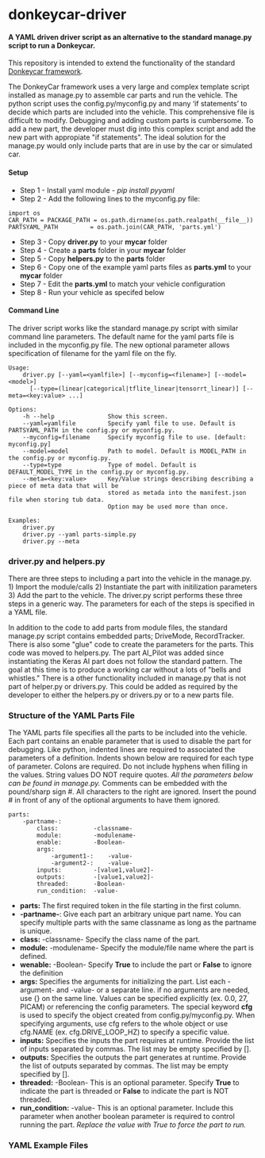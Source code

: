 # donkeycar-driver
#### A YAML driven driver script as an alternative to the standard manage.py script to run a Donkeycar.

This repository is intended to extend the functionality of the standard [Donkeycar framework](https://github.com/autorope/donkeycar).

The DonkeyCar framework uses a very large and complex template script installed as manage.py to assemble car parts and run the vehicle. The python script uses the config.py/myconfig.py and many ‘if statements’ to decide which parts are included into the vehicle. This comprehensive file is difficult to modify. Debugging and adding custom parts is cumbersome. To add a new part, the developer must dig into this complex script and add the new part with appropiate "if statements". The ideal solution for the manage.py would only include parts that are in use by the car or simulated car.  

#### Setup
* Step 1 - Install yaml module - _pip install pyyaml_
* Step 2 - Add the following lines to the myconfig.py file:
```
import os
CAR_PATH = PACKAGE_PATH = os.path.dirname(os.path.realpath(__file__))
PARTSYAML_PATH         = os.path.join(CAR_PATH, 'parts.yml')
```
* Step 3 - Copy **driver.py** to your **mycar** folder
* Step 4 - Create a **parts** folder in your **mycar** folder
* Step 5 - Copy **helpers.py** to the **parts** folder
* Step 6 - Copy one of the example yaml parts files as **parts.yml** to your **mycar** folder
* Step 7 - Edit the **parts.yml** to match your vehicle configuration
* Step 8 - Run your vehicle as specifed below


#### Command Line
The driver script works like the standard manage.py script with similar command line parameters. The default name for the yaml parts file is included in the myconfig.py file. The new optional parameter allows specification of filename for the yaml file on the fly. 

```
Usage:
    driver.py [--yaml=<yamlfile>] [--myconfig=<filename>] [--model=<model>] 
      [--type=(linear|categorical|tflite_linear|tensorrt_linear)] [--meta=<key:value> ...]

Options:
    -h --help               Show this screen.
    --yaml=yamlfile         Specify yaml file to use. Default is PARTSYAML_PATH in the config.py or myconfig.py.
    --myconfig=filename     Specify myconfig file to use. [default: myconfig.py]
    --model=model           Path to model. Default is MODEL_PATH in the config.py or myconfig.py.
    --type=type             Type of model. Default is DEFAULT_MODEL_TYPE in the config.py or myconfig.py.
    --meta=<key:value>      Key/Value strings describing describing a piece of meta data that will be
                            stored as metada into the manifest.json file when storing tub data.
                            Option may be used more than once.

Examples:
    driver.py
    driver.py --yaml parts-simple.py
    driver.py --meta 

```

### driver.py and helpers.py

There are three steps to including a part into the vehicle in the manage.py. 1) Import the module/calls 2) Instantiate the part with initilization parameters 3) Add the part to the vehicle. The driver.py script performs these three steps in a generic way. The parameters for each of the steps is specified in a YAML file.

In addition to the code to add parts from module files, the standard manage.py script contains embedded parts; DriveMode, RecordTracker. There is also some "glue" code to create the parameters for the parts. This code was moved to helpers.py. The part AI_Pilot was added since instantiating the Keras AI part does not follow the standard pattern. The goal at this time is to produce a working car without a lots of "bells and whistles." There is a other functionality included in manage.py that is not part of helper.py or drivers.py. This could be added as required by the developer to either the helpers.py or drivers.py or to a new parts file. 


### Structure of the YAML Parts File
The YAML parts file specifies all the parts to be included into the vehicle. Each part contains an enable parameter that is used to disable the part for debugging.  Like python, indented lines are required to associated the parameters of a definition.  Indents shown below are required for each type of parameter. Colons are required. Do not include hyphens when filling in the values. String values DO NOT require quotes.  *All the parameters below can be found in manage.py.*  Comments can be embedded with the pound/sharp sign #. All characters to the right are ignored. Insert the pound # in front of any of the optional arguments to have them ignored. 

```
parts:
    -partname-:
        class:          -classname-
        module:         -modulename-
        enable:         -Boolean-
        args:
            -argument1-:    -value-
            -argument2-:    -value-
        inputs:         -[value1,value2]-
        outputs:        -[value1,value2]-
        threaded:       -Boolean-
        run_condition:  -value-
```
* **parts:** The first required token in the file starting in the first column.
* **-partname-**: Give each part an arbitrary unique part name. You can specify multiple parts with the same classname as long as the partname is unique.
* **class:**  -classname- Specify the class name of the part.
* **module:** -modulename- Specify the module/file name where the part is defined.
* **wenable:** -Boolean- Specify **True** to include the part or **False** to ignore the definition
* **args:**  Specifies the arguments for initializing the part. List each -argument- and -value- or a separate line. if no arguments are needed, use {} on                  the same line. Values can be specified explicitly (ex. 0.0, 27, PICAM) or referencing the config parameters. The special keyword **cfg** is used to specify the object created from config.py/myconfig.py. When specifying arguments, use cfg refers to the whole object or use cfg.NAME (ex. cfg.DRIVE_LOOP_HZ) to specify a specific value.
* **inputs:** Specifies the inputs the part requires at runtime. Provide the list of inputs separated by commas. The list may be empty specified by [].
* **outputs:** Specifies the outputs the part generates at runtime. Provide the list of outputs separated by commas. The list may be empty specified by [].
* **threaded:** -Boolean- This is an optional parameter.  Specify **True** to indicate the part is threaded or **False** to indicate the part is NOT threaded.
* **run_condition:**  -value-  This is an optional parameter. Include this parameter when another boolean parameter is required to control running the part. *Replace the value with True to force the part to run.*

### YAML Example Files
